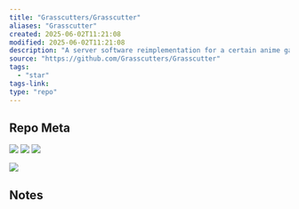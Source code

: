 ```yaml
---
title: "Grasscutters/Grasscutter"
aliases: "Grasscutter"
created: 2025-06-02T11:21:08
modified: 2025-06-02T11:21:08
description: "A server software reimplementation for a certain anime game."
source: "https://github.com/Grasscutters/Grasscutter"
tags:
  - "star"
tags-link:
type: "repo"
---
```

## Repo Meta

![](https://img.shields.io/github/stars/Grasscutters/Grasscutter?style=for-the-badge&label=stars) ![](https://img.shields.io/github/repo-size/Grasscutters/Grasscutter?style=for-the-badge&label=size) ![](https://img.shields.io/github/created-at/Grasscutters/Grasscutter?style=for-the-badge&label=since)

[![](https://github-readme-stats.vercel.app/api/pin/?username=Grasscutters&repo=Grasscutter&bg_color=00000000)](https://github.com/Grasscutters/Grasscutter)

## Notes

